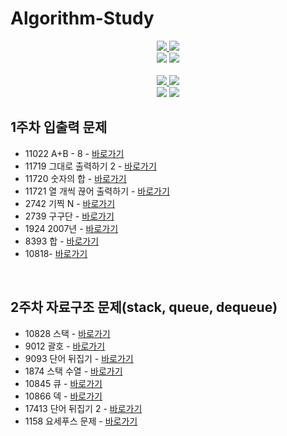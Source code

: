 # Algorithm-Study
<div align="center">
    <a href="https://github.com/limjongheok" align="center">
      <img src=https://img.shields.io/badge/LimJongheok-BCE55C?style=flat-square/>
    </a>
    <a href="https://github.com/hyokyung918" align="center">
      <img src=https://img.shields.io/badge/SeongHyokyung-FFFF6C?style=flat-square/>
    </a>
</div>
<div align="center">
    <img  src="http://mazassumnida.wtf/api/v2/generate_badge?boj=lklim79">
    <img  src="http://mazassumnida.wtf/api/v2/generate_badge?boj=rosa0000918">
</div>
<br>
<div align="center">
    <a href="https://github.com/sillilllib" align="center">
      <img src=https://img.shields.io/badge/ParkSubeen-e67c7c?style=flat-square/>
    </a>
      <a href="https://github.com/jihye8744" align="center"> 
      <img src=https://img.shields.io/badge/LeeJihye-3162C7?style=flat-square/>
    </a>
</div>
<div align="center">
    <img  src="http://mazassumnida.wtf/api/v2/generate_badge?boj=ttu0120">
    <img  src="http://mazassumnida.wtf/api/v2/generate_badge?boj=dlwlgp8744">
    
</div>

## 1주차 입출력 문제 
- 11022 A+B - 8 - <a href="https://www.acmicpc.net/problem/11022">바로가기</a>
- 11719 그대로 출력하기 2 - <a href="https://www.acmicpc.net/problem/11719">바로가기</a>
- 11720 숫자의 합 - <a href="https://www.acmicpc.net/problem/11720">바로가기</a>
- 11721 열 개씩 끊어 출력하기 - <a href="https://www.acmicpc.net/problem/11721">바로가기</a>
- 2742 기찍 N - <a href="https://www.acmicpc.net/problem/2742">바로가기</a>
- 2739 구구단 - <a href="https://www.acmicpc.net/problem/2739">바로가기</a>
- 1924 2007년 - <a href="https://www.acmicpc.net/problem/1924">바로가기</a>
- 8393 합 - <a href="https://www.acmicpc.net/problem/8393">바로가기</a>
- 10818- <a href="https://www.acmicpc.net/problem/10818">바로가기</a>

<br/>

## 2주차 자료구조 문제(stack, queue, dequeue) 
- 10828  스택 - <a href="https://www.acmicpc.net/problem/10828">바로가기</a>
- 9012 괄호 - <a href="https://www.acmicpc.net/problem/9012">바로가기</a>
- 9093 단어 뒤집기 - <a href="https://www.acmicpc.net/problem/9093">바로가기</a>
- 1874 스택 수열 - <a href="https://www.acmicpc.net/problem/1874">바로가기</a>
- 10845 큐 - <a href="https://www.acmicpc.net/problem/10845">바로가기</a>
- 10866 덱 - <a href="https://www.acmicpc.net/problem/10866">바로가기</a>
- 17413 단어 뒤집기 2 - <a href="https://www.acmicpc.net/problem/17413">바로가기</a>
- 1158 요세푸스 문제 - <a href="https://www.acmicpc.net/problem/1158">바로가기</a>

